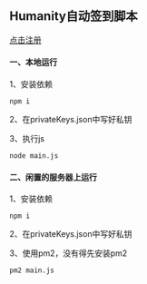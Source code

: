 ## Humanity自动签到脚本

[点击注册](testnet.humanity.org/login?ref=mrmhhuang)

#### 一、本地运行
1、安装依赖
```
npm i
```

2、在privateKeys.json中写好私钥

3、执行js
```
node main.js
```
#### 二、闲置的服务器上运行
1、安装依赖
```
npm i
```

2、在privateKeys.json中写好私钥

3、使用pm2，没有得先安装pm2
```
pm2 main.js
```
